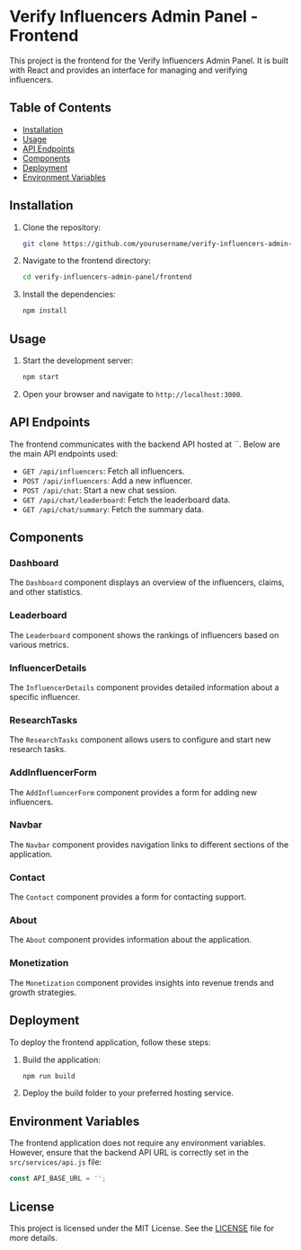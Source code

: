 # Verify Influencers Admin Panel - Frontend

This project is the frontend for the Verify Influencers Admin Panel. It is built with React and provides an interface for managing and verifying influencers.

## Table of Contents

- [Installation](#installation)
- [Usage](#usage)
- [API Endpoints](#api-endpoints)
- [Components](#components)
- [Deployment](#deployment)
- [Environment Variables](#environment-variables)

## Installation

1. Clone the repository:
    ```sh
    git clone https://github.com/yourusername/verify-influencers-admin-panel.git
    ```

2. Navigate to the frontend directory:
    ```sh
    cd verify-influencers-admin-panel/frontend
    ```

3. Install the dependencies:
    ```sh
    npm install
    ```

## Usage

1. Start the development server:
    ```sh
    npm start
    ```

2. Open your browser and navigate to `http://localhost:3000`.

## API Endpoints

The frontend communicates with the backend API hosted at ``. Below are the main API endpoints used:

- `GET /api/influencers`: Fetch all influencers.
- `POST /api/influencers`: Add a new influencer.
- `POST /api/chat`: Start a new chat session.
- `GET /api/chat/leaderboard`: Fetch the leaderboard data.
- `GET /api/chat/summary`: Fetch the summary data.

## Components

### Dashboard

The `Dashboard` component displays an overview of the influencers, claims, and other statistics.

### Leaderboard

The `Leaderboard` component shows the rankings of influencers based on various metrics.

### InfluencerDetails

The `InfluencerDetails` component provides detailed information about a specific influencer.

### ResearchTasks

The `ResearchTasks` component allows users to configure and start new research tasks.

### AddInfluencerForm

The `AddInfluencerForm` component provides a form for adding new influencers.

### Navbar

The `Navbar` component provides navigation links to different sections of the application.

### Contact

The `Contact` component provides a form for contacting support.

### About

The `About` component provides information about the application.

### Monetization

The `Monetization` component provides insights into revenue trends and growth strategies.

## Deployment

To deploy the frontend application, follow these steps:

1. Build the application:
    ```sh
    npm run build
    ```

2. Deploy the build folder to your preferred hosting service.

## Environment Variables

The frontend application does not require any environment variables. However, ensure that the backend API URL is correctly set in the `src/services/api.js` file:

```javascript
const API_BASE_URL = '';
```

## License

This project is licensed under the MIT License. See the [LICENSE](../LICENSE) file for more details.
